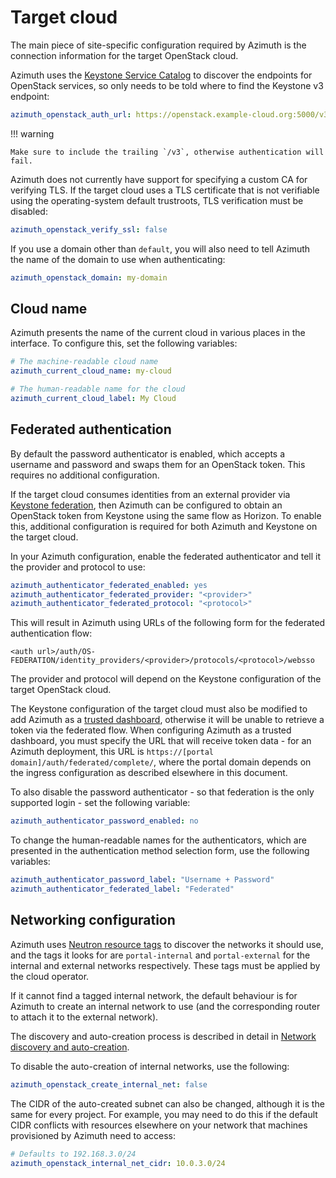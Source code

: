 # Target cloud

The main piece of site-specific configuration required by Azimuth is the connection information
for the target OpenStack cloud.

Azimuth uses the
[Keystone Service Catalog](https://docs.openstack.org/keystone/latest/contributor/service-catalog.html)
to discover the endpoints for OpenStack services, so only needs to be told where to find the
Keystone v3 endpoint:

```yaml
azimuth_openstack_auth_url: https://openstack.example-cloud.org:5000/v3
```

!!! warning

    Make sure to include the trailing `/v3`, otherwise authentication will fail.

Azimuth does not currently have support for specifying a custom CA for verifying TLS. If the
target cloud uses a TLS certificate that is not verifiable using the operating-system default
trustroots, TLS verification must be disabled:

```yaml
azimuth_openstack_verify_ssl: false
```

If you use a domain other than `default`, you will also need to tell Azimuth the name of the
domain to use when authenticating:

```yaml
azimuth_openstack_domain: my-domain
```

## Cloud name

Azimuth presents the name of the current cloud in various places in the interface. To configure
this, set the following variables:

```yaml
# The machine-readable cloud name
azimuth_current_cloud_name: my-cloud

# The human-readable name for the cloud
azimuth_current_cloud_label: My Cloud
```

## Federated authentication

By default the password authenticator is enabled, which accepts a username and password and swaps
them for an OpenStack token. This requires no additional configuration.

If the target cloud consumes identities from an external provider via
[Keystone federation](https://docs.openstack.org/keystone/latest/admin/federation/introduction.html),
then Azimuth can be configured to obtain an OpenStack token from Keystone using the same flow
as Horizon. To enable this, additional configuration is required for both Azimuth and Keystone
on the target cloud.

In your Azimuth configuration, enable the federated authenticator and tell it the provider and
protocol to use:

```yaml
azimuth_authenticator_federated_enabled: yes
azimuth_authenticator_federated_provider: "<provider>"
azimuth_authenticator_federated_protocol: "<protocol>"
```

This will result in Azimuth using URLs of the following form for the federated authentication flow:

```
<auth url>/auth/OS-FEDERATION/identity_providers/<provider>/protocols/<protocol>/websso
```

The provider and protocol will depend on the Keystone configuration of the target OpenStack cloud.

The Keystone configuration of the target cloud must also be modified to add Azimuth as a
[trusted dashboard](https://docs.openstack.org/keystone/latest/admin/federation/configure_federation.html#add-a-trusted-dashboard-websso),
otherwise it will be unable to retrieve a token via the federated flow. When configuring Azimuth as a
trusted dashboard, you must specify the URL that will receive token data - for an Azimuth deployment,
this URL is `https://[portal domain]/auth/federated/complete/`, where the portal domain depends on
the ingress configuration as described elsewhere in this document.

To also disable the password authenticator - so that federation is the only supported login - set
the following variable:

```yaml
azimuth_authenticator_password_enabled: no
```

To change the human-readable names for the authenticators, which are presented in the authentication
method selection form, use the following variables:

```yaml
azimuth_authenticator_password_label: "Username + Password"
azimuth_authenticator_federated_label: "Federated"
```

## Networking configuration

Azimuth uses
[Neutron resource tags](https://docs.openstack.org/neutron/latest/contributor/internals/tag.html)
to discover the networks it should use, and the tags it looks for are `portal-internal` and
`portal-external` for the internal and external networks respectively. These tags must be applied
by the cloud operator.

If it cannot find a tagged internal network, the default behaviour is for Azimuth to create an
internal network to use (and the corresponding router to attach it to the external network).

The discovery and auto-creation process is described in detail in
[Network discovery and auto-creation](https://github.com/stackhpc/azimuth/tree/master/docs/architecture.md#network-discovery-and-auto-creation).

To disable the auto-creation of internal networks, use the following:

```yaml
azimuth_openstack_create_internal_net: false
```

The CIDR of the auto-created subnet can also be changed, although it is the same for every project.
For example, you may need to do this if the default CIDR conflicts with resources elsewhere
on your network that machines provisioned by Azimuth need to access:

```yaml
# Defaults to 192.168.3.0/24
azimuth_openstack_internal_net_cidr: 10.0.3.0/24
```
